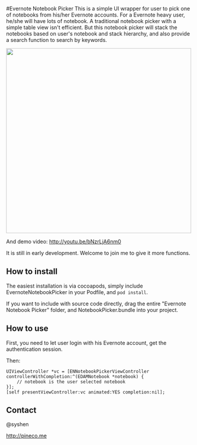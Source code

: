 #Evernote Notebook Picker
This is a simple UI wrapper for user to pick one of notebooks from his/her Evernote accounts. 
For a Evernote heavy user, he/she will have lots of notebook. A traditional notebook picker with a simple table view isn't efficient. But this notebook picker will stack the notebooks based on user's notebook and stack hierarchy, and also provide a search function to search by keywords. 

<img src="http://f.cl.ly/items/1D0r303c0J1w0i0A3u2U/Screen%20Shot%202014-01-06%20at%206.56.01%20PM.png" width="500"/>

And demo video: http://youtu.be/bNzrLjA6nm0

It is still in early development. Welcome to join me to give it more functions. 

## How to install
The easiest installation is via cocoapods, simply include EvernoteNotebookPicker in your Podfile, and `pod install`.

If you want to include with source code directly, drag the entire "Evernote Notebook Picker" folder, and NotebookPicker.bundle into your project. 

## How to use

First, you need to let user login with his Evernote account, get the authentication session. 

Then:

    UIViewController *vc = [ENNotebookPickerViewController controllerWithCompletion:^(EDAMNotebook *notebook) {
        // notebook is the user selected notebook
    }];
    [self presentViewController:vc animated:YES completion:nil];


## Contact

@syshen

http://pineco.me

